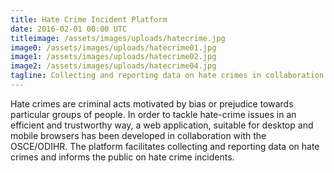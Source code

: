```yaml
---
title: Hate Crime Incident Platform
date: 2016-02-01 00:00 UTC
titleimage: /assets/images/uploads/hatecrime.jpg
image0: /assets/images/uploads/hatecrime01.jpg
image1: /assets/images/uploads/hatecrime02.jpg
image2: /assets/images/uploads/hatecrime04.jpg
tagline: Collecting and reporting data on hate crimes in collaboration with the OSCE/ODIHR.
---
```


Hate crimes are criminal acts motivated by bias or prejudice towards particular groups of people. In order to tackle hate-crime issues in an efficient and trustworthy way, a web application, suitable for desktop and mobile browsers has been developed in collaboration with the OSCE/ODIHR.
The platform facilitates collecting and reporting data on hate crimes and informs the public on hate crime incidents.
